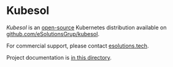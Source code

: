 # Kubesol

_Kubesol_ is an [open-source](LICENSE.md) Kubernetes distribution available on [github.com/eSolutionsGrup/kubesol](https://github.com/eSolutionsGrup/kubesol).

For commercial support, please contact [esolutions.tech](https://esolutions.tech).

Project documentation is [in this directory](docs#kubesol).


